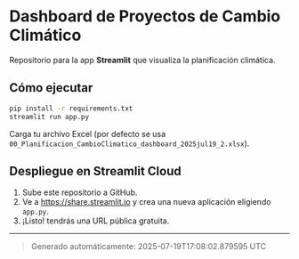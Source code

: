 # Dashboard de Proyectos de Cambio Climático

Repositorio para la app **Streamlit** que visualiza la planificación climática.

## Cómo ejecutar

```bash
pip install -r requirements.txt
streamlit run app.py
```

Carga tu archivo Excel (por defecto se usa `00_Planificacion_CambioClimatico_dashboard_2025jul19_2.xlsx`).

## Despliegue en Streamlit Cloud

1. Sube este repositorio a GitHub.
2. Ve a https://share.streamlit.io y crea una nueva aplicación eligiendo `app.py`.
3. ¡Listo! tendrás una URL pública gratuita.

---

> Generado automáticamente: 2025-07-19T17:08:02.879595 UTC